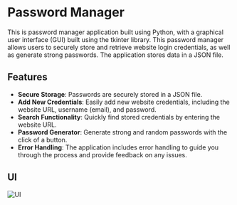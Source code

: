 # Password Manager

This is password manager application built using Python, with a graphical user interface (GUI) built using the tkinter library. This password manager allows users to securely store and retrieve website login credentials, as well as generate strong passwords. 
The application stores data in a JSON file.

## Features

- **Secure Storage**: Passwords are securely stored in a JSON file.
- **Add New Credentials**: Easily add new website credentials, including the website URL, username (email), and password.
- **Search Functionality**: Quickly find stored credentials by entering the website URL.
- **Password Generator**: Generate strong and random passwords with the click of a button.
- **Error Handling**: The application includes error handling to guide you through the process and provide feedback on any issues.

## UI

![UI](https://github.com/amansinghgill/Password-Manager/assets/90486946/cfa36a47-e7f7-46a4-9d26-23bd5b4dc497)
